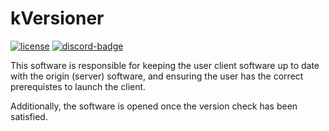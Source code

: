# kVersioner

[![license][license-badge]][isc] [![discord-badge]][discord]

This software is responsible for keeping the user client software up to date with the origin (server) software, and ensuring the user has the correct prerequistes to launch the client.

Additionally, the software is opened once the version check has been satisfied.

[isc]: https://opensource.org/license/lgpl-3-0/
[license]: https://github.com/bridge-io/bridge-compressor/blob/main/LICENSE
[license-badge]: https://img.shields.io/badge/license-GNU-informational

[discord]: https://discord.gg/jDbBAKjhxh
[discord-badge]: https://img.shields.io/discord/1066359868908384286?color=%237289da&logo=discord
